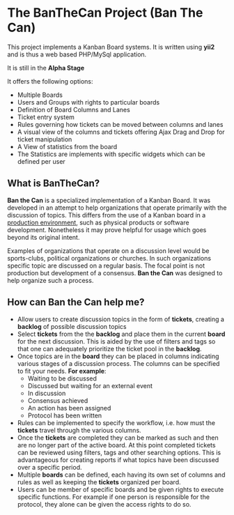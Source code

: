 # The BanTheCan Project (Ban The Can)

This project implements a Kanban Board systems. It is written using **yii2** and is thus a web based PHP/MySql application.

It is still in the **Alpha Stage**

It offers the following options:
* Multiple Boards
* Users and Groups with rights to particular boards
* Definition of Board Columns and Lanes
* Ticket entry system
* Rules governing how tickets can be moved between columns and lanes
* A visual view of the columns and tickets offering Ajax Drag and Drop for ticket manipulation
* A View of statistics from the board
* The Statistics are implements with specific widgets which can be defined per user

## What is BanTheCan?

**Ban the Can** is a specialized implementation of a Kanban Board. It was developed in an attempt to help organizations that operate primarily with the discussion of topics. This differs from the use of a Kanban board in a <a href="http://en.wikipedia.org/wiki/Kanban">production environment</a>, such as physical products or software development. Nonetheless it may prove helpful for usage which goes beyond its original intent.

Examples of organizations that operate on a discussion level would be sports-clubs, political organizations or churches. In such organizations specific topic are discussed on a regular basis. The focal point is not production but development of a consensus. **Ban the Can** was designed to help organize such a process.

## How can Ban the Can help me?
* Allow users to create discussion topics in the form of **tickets**, creating a **backlog** of possible discussion topics
* Select **tickets** from the the **backlog** and place them in the current **board** for the next discussion. This is aided by the use of filters and tags so that one can adequately prioritize the ticket pool in the **backlog**.
* Once topics are in the **board** they can be placed in columns indicating various stages of a discussion process. The columns can be specified to fit your needs. **For example**:
  * Waiting to be discussed
  * Discussed but waiting for an external event
  * In discussion
  * Consensus achieved
  * An action has been assigned
  * Protocol has been written
* Rules can be implemented to specify the workflow, i.e. how must the **tickets** travel through the various columns.
* Once the **tickets** are completed they can be marked as such and then are no longer part of the active board. At this point completed tickets can be reviewed using filters, tags and other searching options. This is advantageous for creating reports if what topics have been discussed over a specific period.
* Multiple **boards** can be defined, each having its own set of columns and rules as well as keeping the **tickets** organized per board.
* Users can be member of specific boards and be given rights to execute specific functions. For example if one person is responsible for the protocol, they alone can be given the access rights to do so.

